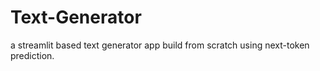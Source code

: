 # Text-Generator
a streamlit based text generator app build from scratch using next-token prediction.
